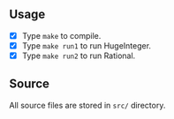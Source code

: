## Usage

- [x] Type `make` to compile.
- [x] Type `make run1` to run HugeInteger.
- [x] Type `make run2` to run Rational.

## Source

All source files are stored in `src/` directory.


